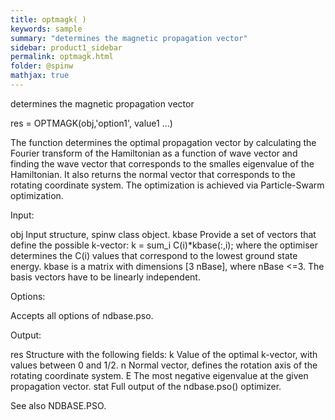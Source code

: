 ```yaml
---
title: optmagk( )
keywords: sample
summary: "determines the magnetic propagation vector"
sidebar: product1_sidebar
permalink: optmagk.html
folder: @spinw
mathjax: true
---
```

  determines the magnetic propagation vector
 
  res = OPTMAGK(obj,'option1', value1 ...)
 
  The function determines the optimal propagation vector by calculating the
  Fourier transform of the Hamiltonian as a function of wave vector and
  finding the wave vector that corresponds to the smalles eigenvalue of the
  Hamiltonian. It also returns the normal vector that corresponds to the
  rotating coordinate system. The optimization is achieved via
  Particle-Swarm optimization.
 
  Input:
 
  obj       Input structure, spinw class object.
  kbase     Provide a set of vectors that define the possible k-vector:
                k = sum_i C(i)*kbase(:,i);
            where the optimiser determines the C(i) values that correspond
            to the lowest ground state energy. kbase is a
            matrix with dimensions [3 nBase], where nBase <=3. The basis
            vectors have to be linearly independent.
 
  Options:
 
  Accepts all options of ndbase.pso.
 
  Output:
 
  res       Structure with the following fields:
                k       Value of the optimal k-vector, with values between 0
                        and 1/2.
                n       Normal vector, defines the rotation axis of the
                        rotating coordinate system.
                E       The most negative eigenvalue at the given propagation
                        vector.
                stat    Full output of the ndbase.pso() optimizer.
 
  See also NDBASE.PSO.
 
